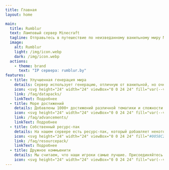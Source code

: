 ```yaml
---
title: Главная
layout: home

main:
  title: Rumblur
  text: Ламповый сервер Minecraft
  tagline: Отправьтесь в путешествие по неизведанному ванильному миру Minecraft.
  image:
    alt: Rumblur
    light: /img/icon.webp
    dark: /img/icon.webp
  actions:
    - theme: brand
      text: "IP сервера: rumblur.by"
features:
  - title: Улучшенная генерация мира
    details: Сервер использует генерацию, отличную от ванильной, но очень близкой к ней, где будут встречаться различные интересные структуры и биомы!
    icon: <svg height="24" width="24" viewBox="0 0 24 24" fill="var(--vp-c-green-2)" xmlns="http://www.w3.org/2000/svg"><path d="M5,3C3.89,3 3,3.89 3,5V19A2,2 0 0,0 5,21H19A2,2 0 0,0 21,19V5C21,3.89 20.1,3 19,3H5M15.78,5H19V17.18C18.74,16.38 17.69,15.79 16.8,15.79H15.8V12.79A1,1 0 0,0 14.8,11.79H8.8V9.79H10.8A1,1 0 0,0 11.8,8.79V6.79H13.8C14.83,6.79 15.67,6 15.78,5M5,10.29L9.8,14.79V15.79C9.8,16.9 10.7,17.79 11.8,17.79V19H5V10.29Z" /></svg>
    link: /faq/datapacks/
    linkText: Подробнее
  - title: Море достижений
    details: Добавлены 1000+ достижений различной тематики и сложности! От крафта палки до получения стака голов дракона! Благодаря нему тебе точно будет чем заняться!
    icon: <svg height="24" width="24" viewBox="0 0 24 24" fill="var(--vp-c-red-2)" xmlns="http://www.w3.org/2000/svg"><path d="M23 7.5L16.53 6.96L14 1L11.47 6.96L5 7.5L9.9 11.77L8.44 18.1L14 14.74L19.56 18.1L18.09 11.77L23 7.5M16.14 12.23L16.54 13.94L15.03 13.03L14 12.41L12.97 13.03L11.46 13.94L11.85 12.23L12.13 11.05L11.22 10.26L9.88 9.1L11.64 8.95L12.84 8.85L13.31 7.74L14 6.12L14.69 7.74L15.16 8.85L16.36 8.95L18.11 9.1L16.78 10.26L15.86 11.05L16.14 12.23M1.16 12C.861 11.5 .989 10.89 1.45 10.59L4.18 8.79L5.75 10.15L2.55 12.26C2.38 12.37 2.19 12.43 2 12.43C1.68 12.43 1.36 12.27 1.16 12M1.45 20.16L7.31 16.31L7 17.76L6.66 19.13L2.55 21.84C2.38 21.95 2.19 22 2 22C1.68 22 1.36 21.84 1.16 21.55C.861 21.09 .989 20.47 1.45 20.16M7.32 11.5L8.24 12.31L7.97 13.5L2.55 17.05C2.38 17.16 2.19 17.21 2 17.21C1.68 17.21 1.36 17.06 1.16 16.76C.861 16.3 .989 15.68 1.45 15.38L7.32 11.5Z" /></svg>
    link: /faq/advancements/
    linkText: Подробнее
  - title: Собственный ресурс-пак
    details: На нашем сервере есть ресурс-пак, который добавляет некоторый интересный контент. Анимация мобов, GUI функциональных блоков и прочее.
    icon: <svg height="24" width="24" viewBox="0 0 24 24" fill="#0058C2" xmlns="http://www.w3.org/2000/svg"><path d="M2,10.96C1.5,10.68 1.35,10.07 1.63,9.59L3.13,7C3.24,6.8 3.41,6.66 3.6,6.58L11.43,2.18C11.59,2.06 11.79,2 12,2C12.21,2 12.41,2.06 12.57,2.18L20.47,6.62C20.66,6.72 20.82,6.88 20.91,7.08L22.36,9.6C22.64,10.08 22.47,10.69 22,10.96L21,11.54V16.5C21,16.88 20.79,17.21 20.47,17.38L12.57,21.82C12.41,21.94 12.21,22 12,22C11.79,22 11.59,21.94 11.43,21.82L3.53,17.38C3.21,17.21 3,16.88 3,16.5V10.96C2.7,11.13 2.32,11.14 2,10.96M12,4.15V4.15L12,10.85V10.85L17.96,7.5L12,4.15M5,15.91L11,19.29V12.58L5,9.21V15.91M19,15.91V12.69L14,15.59C13.67,15.77 13.3,15.76 13,15.6V19.29L19,15.91M13.85,13.36L20.13,9.73L19.55,8.72L13.27,12.35L13.85,13.36Z" /></svg>
    link: /faq/resourcepack/
    linkText: Подробнее
  - title: Дружное коммьюнити
    details: Мы считаем, что наши игроки самые лучшие. Присоединяйтесь!
    icon: <svg height="24" width="24" viewBox="0 0 24 24" fill="var(--vp-c-yellow-2)" xmlns="http://www.w3.org/2000/svg" viewBox="0 0 24 24"><path d="M12,2C6.47,2 2,6.47 2,12C2,17.53 6.47,22 12,22A10,10 0 0,0 22,12C22,6.47 17.5,2 12,2M12,20A8,8 0 0,1 4,12A8,8 0 0,1 12,4A8,8 0 0,1 20,12A8,8 0 0,1 12,20M13,9.94L14.06,11L15.12,9.94L16.18,11L17.24,9.94L15.12,7.82L13,9.94M8.88,9.94L9.94,11L11,9.94L8.88,7.82L6.76,9.94L7.82,11L8.88,9.94M12,17.5C14.33,17.5 16.31,16.04 17.11,14H6.89C7.69,16.04 9.67,17.5 12,17.5Z" /></svg>
---
```


<script setup>
import {
  VPTeamPage,
  VPTeamPageTitle,
  VPTeamMembers
} from 'vitepress/theme'

const members = [
  {
    avatar: 'https://ely.by/services/skins-renderer?url=https%3A%2F%2Fely.by%2Fstorage%2Fskins%2F07fd96edfb852c514371b32f4745423d.png&scale=18.9&renderFace=1&v=2',
    name: 'artilapx',
    title: 'Основатель',
  },
  {
    avatar: 'https://crafthead.net/avatar/Mamimi',
    name: 'Xtimms',
    title: 'Сисадмин, владелец физсервера',
  },
  {
    avatar: 'https://crafthead.net/avatar/72d67267b3a34829882448fe63e736d0',
    name: 'BadCoder',
    title: 'Сисадмин',
  },
  {
    avatar: 'https://crafthead.net/avatar/NobleAshy',
    name: 'NobleAshy',
    title: 'Строитель',
  },
  {
    avatar: 'https://ely.by/services/skins-renderer?url=https%3A%2F%2Fely.by%2Fstorage%2Fskins%2Fdbd556c54387245e95279af31ed24425.png&scale=18.9&renderFace=1&v=2',
    name: 'juliameow7',
    title: 'Строитель',
  },
  {
    avatar: 'https://crafthead.net/avatar/8667ba71b85a4004af54457a9734eed7',
    name: 'nanolook',
    title: 'Инвестор',
  },
]
</script>

<VPTeamPage>
  <VPTeamPageTitle>
    <template #title>
      Наша команда
    </template>
    <template #lead>
      Администрированием и поддержкой сервера занимаются вот эти ребята!
    </template>
  </VPTeamPageTitle>
  <VPTeamMembers
    :members="members"
  />
</VPTeamPage>